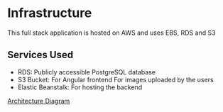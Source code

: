 # Infrastructure

This full stack application is hosted on AWS and uses EBS, RDS and S3

## Services Used

- RDS:
  Publicly accessible PostgreSQL database
- S3 Bucket:
  For Angular frontend
  For images uploaded by the users
- Elastic Beanstalk:
  For hosting the backend

[Architecture Diagram](https://github.com/dattgoswami/udagram-hosting/blob/dfa11c6f35add0310b64fce8f06abb5a67fedc20/documentation/architecture.png)
